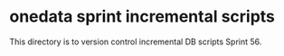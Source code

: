 # onedata sprint incremental scripts
This directory is to version control incremental DB scripts Sprint 56.
